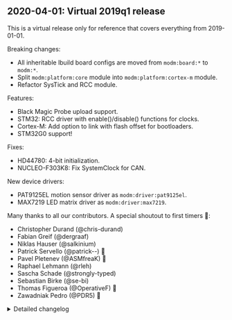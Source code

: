 ## 2020-04-01: Virtual 2019q1 release

This is a virtual release only for reference that covers everything from
2019-01-01.

Breaking changes:

- All inheritable lbuild board configs are moved from `modm:board:*` to `modm:*`.
- Split `modm:platform:core` module into `modm:platform:cortex-m` module.
- Refactor SysTick and RCC module.

Features:

- Black Magic Probe upload support.
- STM32: RCC driver with enable()/disable() functions for clocks.
- Cortex-M: Add option to link with flash offset for bootloaders.
- STM32G0 support!

Fixes:

- HD44780: 4-bit initialization.
- NUCLEO-F303K8: Fix SystemClock for CAN.

New device drivers:

- PAT9125EL motion sensor driver as `modm:driver:pat9125el`.
- MAX7219 LED matrix driver as `modm:driver:max7219`.

Many thanks to all our contributors.
A special shoutout to first timers 🎉:

- Christopher Durand (@chris-durand)
- Fabian Greif (@dergraaf)
- Niklas Hauser (@salkinium)
- Patrick Servello (@patrick--) 🎉
- Pavel Pletenev (@ASMfreaK) 🎉
- Raphael Lehmann (@rleh)
- Sascha Schade (@strongly-typed)
- Sebastian Birke (@se-bi)
- Thomas Figueroa (@OperativeF) 🎉
- Zawadniak Pedro (@PDR5) 🎉

<details>
<summary>Detailed changelog</summary>


#### 2019-02-06: Add MAX7219 LED matrix driver

PR #187 -> 5dd598c.  
Tested in hardware by @dergraaf.

#### 2019-03-26: Add MAX7219 LED matrix driver

PR #187 -> 5dd598c.  
Tested in hardware by @dergraaf.

#### 2019-03-06: Add STM32G0 support

PR #167 -> 399a533.  
Tested in hardware by @salkinium.

#### 2019-03-06: Refactor SysTick and RCC module

Breaking changes:

- `modm:platform:clock.cortex` -> `modm:platform:systick`.
- `Rcc::setFlashLatency(Frequency);` -> `Rcc::setFlashLatency<Frequency>();`.

PR #180 -> c7b35ca with **high impact** on STM32 targets.  
Tested in hardware by @salkinium.

#### 2019-02-28: Add RCC driver

PR #177 -> 4a82a94 with low impact on STM32 targets.  
Tested in hardware by @salkinium.

#### 2019-02-28: Move common Cortex-M code into own module

Breaking changes: Some options move to `modm:platform:cortex-m` module.

PR #176 -> dee5ea2 with **high impact** on STM32 targets.  
Tested in hardware by @salkinium.

#### 2019-02-20: Move lbuild board configs to repo namespace

Breaking changes: Config inheritance renamed from `modm:board:*` to `modm:*` .

PR #171 -> 564effa with **high impact** on all targets.  
Tested by @salkinium.

#### 2019-01-04: Add PAT9125EL motion sensor driver

PR #136 -> 4f25cdf.  
Tested in hardware by @chris-durand.

</details>
